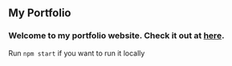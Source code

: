 ## My Portfolio

### Welcome to my portfolio website. Check it out at [here](https://christianflorea.github.io/portfolio/).

Run `npm start` if you want to run it locally